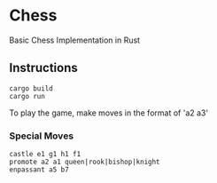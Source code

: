 # Chess
Basic Chess Implementation in Rust
## Instructions
    cargo build
    cargo run
To play the game, make moves in the format of 'a2 a3'
### Special Moves
    castle e1 g1 h1 f1
    promote a2 a1 queen|rook|bishop|knight
    enpassant a5 b7
